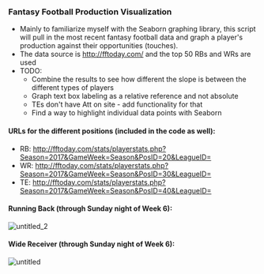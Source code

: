 ### Fantasy Football Production Visualization 
* Mainly to familiarize myself with the Seaborn graphing library, this script will pull in the most recent fantasy football data and graph a player's production against their opportunities (touches). 
* The data source is http://fftoday.com/ and the top 50 RBs and WRs are used
* TODO: 
  * Combine the results to see how different the slope is between the different types of players
  * Graph text box labeling as a relative reference and not absolute
  * TEs don't have Att on site - add functionality for that
  * Find a way to highlight individual data points with Seaborn

#### URLs for the different positions (included in the code as well):
* RB: http://fftoday.com/stats/playerstats.php?Season=2017&GameWeek=Season&PosID=20&LeagueID=
* WR: http://fftoday.com/stats/playerstats.php?Season=2017&GameWeek=Season&PosID=30&LeagueID=
* TE: http://fftoday.com/stats/playerstats.php?Season=2017&GameWeek=Season&PosID=40&LeagueID=

#### Running Back (through Sunday night of Week 6): 

![untitled_2](https://user-images.githubusercontent.com/31293179/31667552-c52b0a50-b31d-11e7-89cf-89914957e803.png)

#### Wide Receiver (through Sunday night of Week 6): 

![untitled](https://user-images.githubusercontent.com/31293179/31667493-9c5b81f4-b31d-11e7-9cef-e04135ba28b8.png)

